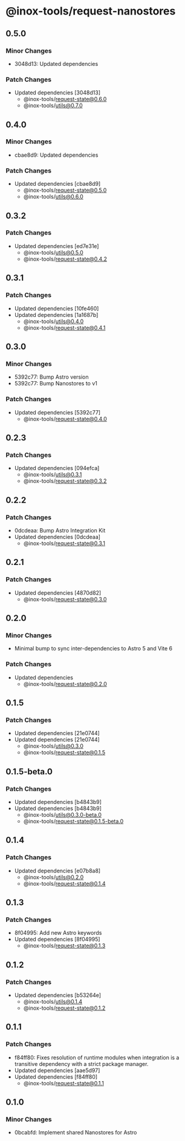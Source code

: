 # @inox-tools/request-nanostores

## 0.5.0

### Minor Changes

- 3048d13: Updated dependencies

### Patch Changes

- Updated dependencies [3048d13]
  - @inox-tools/request-state@0.6.0
  - @inox-tools/utils@0.7.0

## 0.4.0

### Minor Changes

- cbae8d9: Updated dependencies

### Patch Changes

- Updated dependencies [cbae8d9]
  - @inox-tools/request-state@0.5.0
  - @inox-tools/utils@0.6.0

## 0.3.2

### Patch Changes

- Updated dependencies [ed7e31e]
  - @inox-tools/utils@0.5.0
  - @inox-tools/request-state@0.4.2

## 0.3.1

### Patch Changes

- Updated dependencies [10fe460]
- Updated dependencies [1a1687b]
  - @inox-tools/utils@0.4.0
  - @inox-tools/request-state@0.4.1

## 0.3.0

### Minor Changes

- 5392c77: Bump Astro version
- 5392c77: Bump Nanostores to v1

### Patch Changes

- Updated dependencies [5392c77]
  - @inox-tools/request-state@0.4.0

## 0.2.3

### Patch Changes

- Updated dependencies [094efca]
  - @inox-tools/utils@0.3.1
  - @inox-tools/request-state@0.3.2

## 0.2.2

### Patch Changes

- 0dcdeaa: Bump Astro Integration Kit
- Updated dependencies [0dcdeaa]
  - @inox-tools/request-state@0.3.1

## 0.2.1

### Patch Changes

- Updated dependencies [4870d82]
  - @inox-tools/request-state@0.3.0

## 0.2.0

### Minor Changes

- Minimal bump to sync inter-dependencies to Astro 5 and Vite 6

### Patch Changes

- Updated dependencies
  - @inox-tools/request-state@0.2.0

## 0.1.5

### Patch Changes

- Updated dependencies [21e0744]
- Updated dependencies [21e0744]
  - @inox-tools/utils@0.3.0
  - @inox-tools/request-state@0.1.5

## 0.1.5-beta.0

### Patch Changes

- Updated dependencies [b4843b9]
- Updated dependencies [b4843b9]
  - @inox-tools/utils@0.3.0-beta.0
  - @inox-tools/request-state@0.1.5-beta.0

## 0.1.4

### Patch Changes

- Updated dependencies [e07b8a8]
  - @inox-tools/utils@0.2.0
  - @inox-tools/request-state@0.1.4

## 0.1.3

### Patch Changes

- 8f04995: Add new Astro keywords
- Updated dependencies [8f04995]
  - @inox-tools/request-state@0.1.3

## 0.1.2

### Patch Changes

- Updated dependencies [b53264e]
  - @inox-tools/utils@0.1.4
  - @inox-tools/request-state@0.1.2

## 0.1.1

### Patch Changes

- f84ff80: Fixes resolution of runtime modules when integration is a transitive dependency with a strict package manager.
- Updated dependencies [aae5d97]
- Updated dependencies [f84ff80]
  - @inox-tools/request-state@0.1.1

## 0.1.0

### Minor Changes

- 0bcabfd: Implement shared Nanostores for Astro
